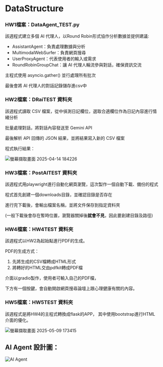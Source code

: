 # DataStructure

### HW1檔案：DataAgent_TEST.py

該週程式建立多個 AI 代理人，以Round Robin形式協作分析數據並提供建議:

- AssistantAgent：負責處理數據與分析
- MultimodalWebSurfer：負責網頁搜尋
- UserProxyAgent：代表使用者的輸入或需求
- RoundRobinGroupChat：讓 AI 代理人輪流參與對話，確保資訊交流

主程式使用 asyncio.gather() 並行處理所有批次

最後會將 AI 代理人的對話記錄儲存進csv中

### HW2檔案：DRaiTEST 資料夾

該週程式讀取 CSV 檔案，從中偵測日記欄位，選取合適欄位作為日記內容進行情緒分析

批量處理對話，將對話內容發送至 Gemini API 

最後解析 API 回傳的 JSON 結果，並將結果寫入新的 CSV 檔案

程式執行結果：

![螢幕擷取畫面 2025-04-14 184226](https://github.com/user-attachments/assets/13d3a9d2-c319-43ba-82f6-ca16fa25d49b)


### HW3檔案：PostAITEST 資料夾

該週程式用playwright進行自動化網頁瀏覽，這次製作一個自動下載、備份的程式

程式首先創建一個downloads目錄，並確認目錄是否存在

進行完下載後，會輸出檔案名稱，並將文件保存到指定資料夾

(一般下載後會存在暫時位置，瀏覽器關掉後**就會不見**，因此要創建目錄及路徑)

### HW4檔案：HW4TEST 資料夾

該週程式以HW2為起始點進行PDF的生成。

PDF的生成方式：
1. 先將生成的CSV檔轉成HTML形式
2. 將轉好的HTML交由pdfkit轉成PDF檔

介面以gradio製作，使用者可輸入自己的PDF檔，

下方有一個按鍵，會自動開啟網頁搜尋論壇上跟心理健康有關的內容。

### HW5檔案：HW5TEST 資料夾

該週程式是將HW4的主程式轉換成flask的APP，
其中使用bootstrap進行HTML介面的優化。

![螢幕擷取畫面 2025-05-09 173415](https://github.com/user-attachments/assets/da6306be-926e-4d27-8739-055a2c1a8460)

## AI Agent 設計圖：

![AI Agent](https://github.com/user-attachments/assets/63da1fc0-ec58-4b6f-92d5-80e72e1a1c38)

